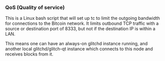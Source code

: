 ### QoS (Quality of service) ###

This is a Linux bash script that will set up tc to limit the outgoing bandwidth for connections to the Bitcoin network. It limits outbound TCP traffic with a source or destination port of 8333, but not if the destination IP is within a LAN.

This means one can have an always-on glitchd instance running, and another local glitchd/glitch-qt instance which connects to this node and receives blocks from it.
